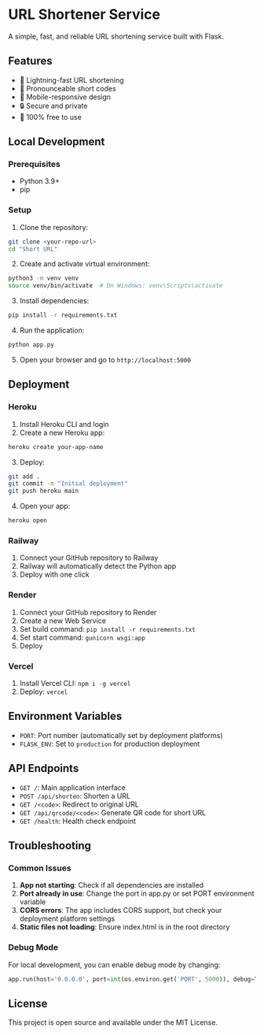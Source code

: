 # URL Shortener Service

A simple, fast, and reliable URL shortening service built with Flask.

## Features

- 🚀 Lightning-fast URL shortening
- 🎯 Pronounceable short codes
- 📱 Mobile-responsive design
- 🔒 Secure and private
- 💯 100% free to use

## Local Development

### Prerequisites

- Python 3.9+
- pip

### Setup

1. Clone the repository:
```bash
git clone <your-repo-url>
cd "Short URL"
```

2. Create and activate virtual environment:
```bash
python3 -m venv venv
source venv/bin/activate  # On Windows: venv\Scripts\activate
```

3. Install dependencies:
```bash
pip install -r requirements.txt
```

4. Run the application:
```bash
python app.py
```

5. Open your browser and go to `http://localhost:5000`

## Deployment

### Heroku

1. Install Heroku CLI and login
2. Create a new Heroku app:
```bash
heroku create your-app-name
```

3. Deploy:
```bash
git add .
git commit -m "Initial deployment"
git push heroku main
```

4. Open your app:
```bash
heroku open
```

### Railway

1. Connect your GitHub repository to Railway
2. Railway will automatically detect the Python app
3. Deploy with one click

### Render

1. Connect your GitHub repository to Render
2. Create a new Web Service
3. Set build command: `pip install -r requirements.txt`
4. Set start command: `gunicorn wsgi:app`
5. Deploy

### Vercel

1. Install Vercel CLI: `npm i -g vercel`
2. Deploy: `vercel`

## Environment Variables

- `PORT`: Port number (automatically set by deployment platforms)
- `FLASK_ENV`: Set to `production` for production deployment

## API Endpoints

- `GET /`: Main application interface
- `POST /api/shorten`: Shorten a URL
- `GET /<code>`: Redirect to original URL
- `GET /api/qrcode/<code>`: Generate QR code for short URL
- `GET /health`: Health check endpoint

## Troubleshooting

### Common Issues

1. **App not starting**: Check if all dependencies are installed
2. **Port already in use**: Change the port in app.py or set PORT environment variable
3. **CORS errors**: The app includes CORS support, but check your deployment platform settings
4. **Static files not loading**: Ensure index.html is in the root directory

### Debug Mode

For local development, you can enable debug mode by changing:
```python
app.run(host='0.0.0.0', port=int(os.environ.get('PORT', 5000)), debug=True)
```

## License

This project is open source and available under the MIT License.
